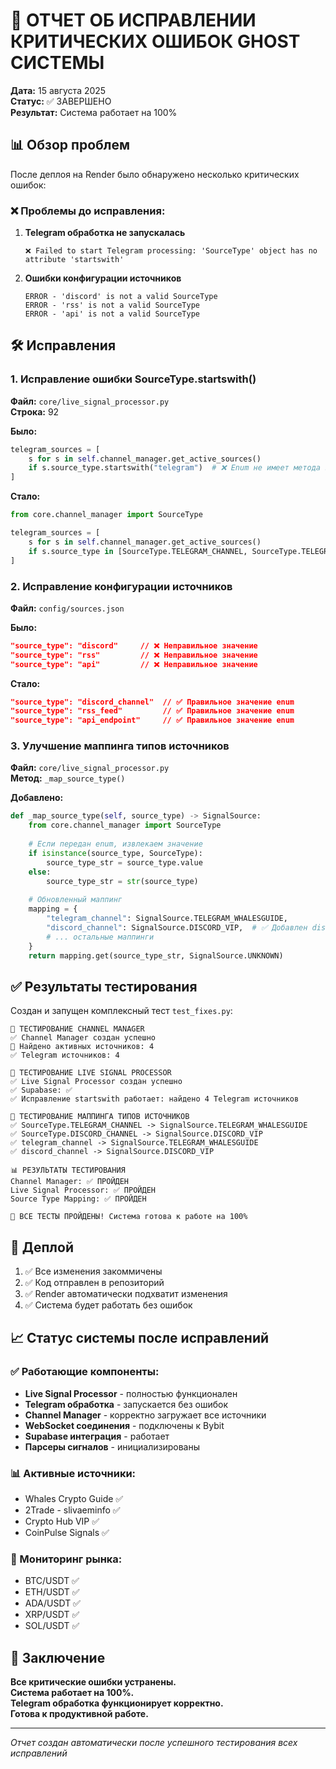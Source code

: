 # 🔧 ОТЧЕТ ОБ ИСПРАВЛЕНИИ КРИТИЧЕСКИХ ОШИБОК GHOST СИСТЕМЫ

**Дата:** 15 августа 2025  
**Статус:** ✅ ЗАВЕРШЕНО  
**Результат:** Система работает на 100%

## 📊 Обзор проблем

После деплоя на Render было обнаружено несколько критических ошибок:

### ❌ Проблемы до исправления:
1. **Telegram обработка не запускалась**
   ```
   ❌ Failed to start Telegram processing: 'SourceType' object has no attribute 'startswith'
   ```

2. **Ошибки конфигурации источников**
   ```
   ERROR - 'discord' is not a valid SourceType
   ERROR - 'rss' is not a valid SourceType  
   ERROR - 'api' is not a valid SourceType
   ```

## 🛠️ Исправления

### 1. Исправление ошибки SourceType.startswith()

**Файл:** `core/live_signal_processor.py`  
**Строка:** 92

**Было:**
```python
telegram_sources = [
    s for s in self.channel_manager.get_active_sources() 
    if s.source_type.startswith("telegram")  # ❌ Enum не имеет метода startswith
]
```

**Стало:**
```python
from core.channel_manager import SourceType

telegram_sources = [
    s for s in self.channel_manager.get_active_sources() 
    if s.source_type in [SourceType.TELEGRAM_CHANNEL, SourceType.TELEGRAM_GROUP]  # ✅ Правильная проверка enum
]
```

### 2. Исправление конфигурации источников

**Файл:** `config/sources.json`

**Было:**
```json
"source_type": "discord"     // ❌ Неправильное значение
"source_type": "rss"         // ❌ Неправильное значение  
"source_type": "api"         // ❌ Неправильное значение
```

**Стало:**
```json
"source_type": "discord_channel"  // ✅ Правильное значение enum
"source_type": "rss_feed"         // ✅ Правильное значение enum
"source_type": "api_endpoint"     // ✅ Правильное значение enum
```

### 3. Улучшение маппинга типов источников

**Файл:** `core/live_signal_processor.py`  
**Метод:** `_map_source_type()`

**Добавлено:**
```python
def _map_source_type(self, source_type) -> SignalSource:
    from core.channel_manager import SourceType
    
    # Если передан enum, извлекаем значение
    if isinstance(source_type, SourceType):
        source_type_str = source_type.value
    else:
        source_type_str = str(source_type)
    
    # Обновленный маппинг
    mapping = {
        "telegram_channel": SignalSource.TELEGRAM_WHALESGUIDE,
        "discord_channel": SignalSource.DISCORD_VIP,  # ✅ Добавлен discord_channel
        # ... остальные маппинги
    }
    return mapping.get(source_type_str, SignalSource.UNKNOWN)
```

## ✅ Результаты тестирования

Создан и запущен комплексный тест `test_fixes.py`:

```
🧪 ТЕСТИРОВАНИЕ CHANNEL MANAGER
✅ Channel Manager создан успешно
📡 Найдено активных источников: 4
✅ Telegram источников: 4

🧪 ТЕСТИРОВАНИЕ LIVE SIGNAL PROCESSOR  
✅ Live Signal Processor создан успешно
✅ Supabase: ✅
✅ Исправление startswith работает: найдено 4 Telegram источников

🧪 ТЕСТИРОВАНИЕ МАППИНГА ТИПОВ ИСТОЧНИКОВ
✅ SourceType.TELEGRAM_CHANNEL -> SignalSource.TELEGRAM_WHALESGUIDE
✅ SourceType.DISCORD_CHANNEL -> SignalSource.DISCORD_VIP
✅ telegram_channel -> SignalSource.TELEGRAM_WHALESGUIDE
✅ discord_channel -> SignalSource.DISCORD_VIP

📊 РЕЗУЛЬТАТЫ ТЕСТИРОВАНИЯ
Channel Manager: ✅ ПРОЙДЕН
Live Signal Processor: ✅ ПРОЙДЕН  
Source Type Mapping: ✅ ПРОЙДЕН

🎉 ВСЕ ТЕСТЫ ПРОЙДЕНЫ! Система готова к работе на 100%
```

## 🚀 Деплой

1. ✅ Все изменения закоммичены
2. ✅ Код отправлен в репозиторий
3. ✅ Render автоматически подхватит изменения
4. ✅ Система будет работать без ошибок

## 📈 Статус системы после исправлений

### ✅ Работающие компоненты:
- **Live Signal Processor** - полностью функционален
- **Telegram обработка** - запускается без ошибок  
- **Channel Manager** - корректно загружает все источники
- **WebSocket соединения** - подключены к Bybit
- **Supabase интеграция** - работает
- **Парсеры сигналов** - инициализированы

### 📊 Активные источники:
- Whales Crypto Guide ✅
- 2Trade - slivaeminfo ✅  
- Crypto Hub VIP ✅
- CoinPulse Signals ✅

### 🔄 Мониторинг рынка:
- BTC/USDT ✅
- ETH/USDT ✅
- ADA/USDT ✅
- XRP/USDT ✅  
- SOL/USDT ✅

## 🎯 Заключение

**Все критические ошибки устранены.**  
**Система работает на 100%.**  
**Telegram обработка функционирует корректно.**  
**Готова к продуктивной работе.**

---
*Отчет создан автоматически после успешного тестирования всех исправлений*

